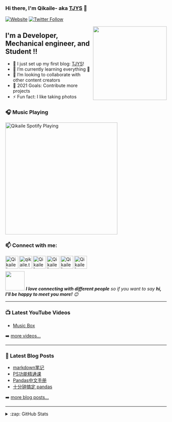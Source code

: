 ### Hi there, I'm Qikaile- aka [TJYS][website] 👋

[![Website](https://img.shields.io/website?label=qikaile.tk&style=for-the-badge&url=https%3A%2F%2Fcodestackr.com)](https://qikaile.tk)
[![Twitter Follow](https://img.shields.io/twitter/follow/qikaile?color=1DA1F2&logo=twitter&style=for-the-badge)](https://twitter.com/intent/follow?original_referer=https%3A%2F%2Fgithub.com%2FcodeSTACKr&screen_name=qikaile)

<img align='right' src="https://media.giphy.com/media/gmNQVk8XaICriNl4cK/giphy.gif" width="230">

## I'm a Developer, Mechanical engineer, and Student !!

- 🔭 I just set up my first blog: [TJYS][website]!
- 🌱 I’m currently learning everything 🤣
- 👯 I’m looking to collaborate with other content creators
- 🥅 2021 Goals: Contribute more projects
- ⚡ Fun fact: I like taking photos


### 🎧 Music Playing 

[<img src="https://now-playing-codestackr.vercel.app/api/spotify-playing" alt="Qikaile Spotify Playing" width="350" />](https://open.spotify.com/user/nalvfc5s1w552zttp8r4ya8jp)


### :mailbox: Connect with me:
[<img align="left" alt="Qikaile | Gmail" width="40px" src="https://img.icons8.com/bubbles/50/000000/gmail.png" />][gmail]
[<img align="left" alt="qikaile.tk" width="40px" src="https://img.icons8.com/bubbles/50/000000/globe.png" />][website]
[<img align="left" alt="Qikaile | YouTube" width="40px" src="https://img.icons8.com/bubbles/50/000000/youtube.png" />][youtube]
[<img align="left" alt="Qikaile | Facebook" width="40px" src="https://img.icons8.com/bubbles/50/000000/facebook.png" />][facebook]
[<img align="left" alt="Qikaile | Twitter" width="40px" src="https://img.icons8.com/bubbles/50/000000/twitter.png" />][twitter]
[<img align="left" alt="Qikaile | Instagram" width="40px" src="https://img.icons8.com/bubbles/50/000000/instagram.png" />][instagram]

<br />
<br />


<img src="https://media.giphy.com/media/LnQjpWaON8nhr21vNW/giphy.gif" width="60"> <em><b>I love connecting with different people</b> so if you want to say <b>hi, I'll be happy to meet you more!</b> 😊</em>

---

### 📺 Latest YouTube Videos

<!-- YOUTUBE:START -->
- [Music Box](https://www.youtube.com/watch?v=0iHvQjwq3x8)
<!-- YOUTUBE:END -->

➡️ [more videos...](https://youtube.com/channel/UCCY24D6Az4xT2XUHpqjHMpg)

---

### 📕 Latest Blog Posts

<!-- BLOG-POST-LIST:START -->
- [markdown笔记](https://qikaile.tk/markdown%E7%AC%94%E8%AE%B0.html)
- [PS功能精通课](https://qikaile.tk/PS%E5%8A%9F%E8%83%BD%E7%B2%BE%E9%80%9A%E8%AF%BE.html)
- [Pandas中文手册](https://qikaile.tk/pandas%E4%B8%AD%E6%96%87%E6%89%8B%E5%86%8C.html)
- [十分钟搞定 pandas](https://qikaile.tk/%E5%8D%81%E5%88%86%E9%92%9F%E6%90%9E%E5%AE%9Apandas.html)
<!-- BLOG-POST-LIST:END -->

➡️ [more blog posts...](https://qikaile.tk)

---

<details>
  <summary>:zap: GitHub Stats</summary>

<img height="180em" src="https://github-readme-stats.qikaile.vercel.app/api?username=qikaile&show_icons=true&hide_border=true" />
<img height="180em" src="https://github-readme-stats.qikaile.vercel.app/api/top-langs/?username=qikaile&exclude_repo=KNN-Image-Classification&show_icons=true&hide_border=true&layout=compact&langs_count=8"/>
</details>

[website]: https://qikaile.tk
[gmail]: mailto:admin@qikaile.tk
[facebook]: https://facebook.com/qikaile
[twitter]: https://twitter.com/qikaile
[youtube]: https://youtube.com/channel/UCCY24D6Az4xT2XUHpqjHMpg
[instagram]: https://instagram.com/qkailei

